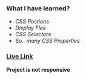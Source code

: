 ### **What I have learned?**
- *CSS Postions*
- *Display Flex*
- *CSS Selectors*
- *So..  many CSS Properties*

### [Live Link](https://live-class-project-12.vercel.app/)

**Project is not responsive**